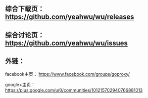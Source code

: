 ## 综合下载页：https://github.com/yeahwu/wu/releases

## 综合讨论页：https://github.com/yeahwu/wu/issues

## 外链：
facebook主页：
https://www.facebook.com/groups/goproxy/

google+主页：
https://plus.google.com/u/0/communities/101215702940766881013
